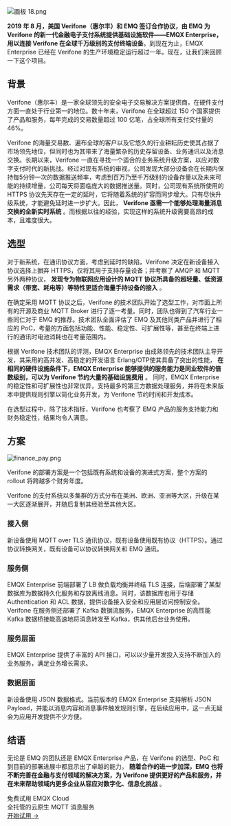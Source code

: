![画板 18.png](https://assets.emqx.com/images/243743a615af54ea2aa3a876fc778bf6.png)

**2019 年 8 月，美国 Verifone（惠尔丰）和 EMQ 签订合作协议，由 EMQ 为 Verifone 的新一代金融电子支付系统提供基础设施软件——EMQX Enterprise，用以连接 Verifone 在全球千万级别的支付终端设备**。到现在为止，EMQX Enterprise 已经在 Verifone 的生产环境稳定运行超过一年。现在，让我们来回顾一下这个项目。



## 背景

 Verifone（惠尔丰）是一家全球领先的安全电子交易解决方案提供商，在硬件支付方面一直处于行业第一的地位。数十年来，Verifone 在全球超过 150 个国家提供了产品和服务，每年完成的交易数量超过 100 亿笔，占全球所有支付交付量的 46%。<!--（数据来源：Verifone官网）--> 

Verifone 的海量交易数、遍布全球的客户以及它悠久的行业耕耘历史使其占据了市场领先地位，但同时也为其带来了海量繁杂的历史存留设备、业务通讯以及消息交换。长期以来，Verifone 一直在寻找一个适合的业务系统升级方案，以应对数字支付时代的新挑战。经过对现有系统的审视，公司发现大部分设备会在长期内保持每5分钟一次的数据推送频率，考虑到百万乃至千万级别的设备存量以及未来可能的持续增量，公司每天将面临庞大的数据推送量。同时，公司现有系统所使用的 HTTPS 协议先天存在一定的延时，它将随着系统的扩容而同步增大。只有尽快升级系统，才能避免延时进一步扩大。因此， **Verifone 亟需一个能够处理海量消息交换的全新实时系统** 。而根据以往的经验，实现这样的系统升级需要高昂的成本，且难度很大。

 

## 选型

对于新系统，在通讯协议方面，考虑到延时的缺陷，Verifone 决定在新设备接入协议选择上摒弃 HTTPS，仅将其用于支持存量设备；并考察了 AMQP 和 MQTT 另外两种协议， **发现专为物联网应用设计的 MQTT 协议所具备的超轻量、低资源需求（带宽、耗电等）等特性更适合海量手持设备的接入** 。

在确定采用 MQTT 协议之后，Verifone 的技术团队开始了选型工作，对市面上所有的开源及商业 MQTT Broker 进行了逐一考量。同时，团队也得到了汽车行业一些同仁对于 EMQ 的推荐。技术团队全面评估了 EMQ 及其他同类产品并进行了相应的 PoC，考量的方面包括功能、性能、稳定性、可扩展性等，甚至在终端上进行的通讯时电池消耗也在考量范围内。

根据 Verifone 技术团队的评测，EMQX Enterprise 由成熟领先的技术团队主导开发，其采用的高并发、高稳定的开发语言 Erlang/OTP使其具备了突出的性能， **在相同的硬件设施条件下，EMQX Enterprise 能够提供的服务能力是同业软件的倍数级别，可以为 Verifone 节约大量的基础设施费用** 。 同时，EMQX Enterprise 的稳定性和可扩展性也非常优异，支持最多的第三方数据处理服务，并将在未来版本中提供规则引擎以简化业务开发，为 Verifone 节约时间和开发成本。<!--（注：截至本文发布时，EMQX Enterprise 最新版本已支持规则引擎功能。）-->

在选型过程中，除了技术指标，Verifone 也考察了 EMQ 产品的服务支持能力和财务稳定性，结果均令人满意。

 

## 方案

![finance_pay.png](https://assets.emqx.com/images/653e69ebebf147e3e3e648c8f9c554fa.png)

Verifone 的部署方案是一个包括既有系统和设备的演进式方案，整个方案的 rollout 将跨越多个财务年度。

Verifone 的支付系统以多集群的方式分布在美洲、欧洲、亚洲等大区，升级在某一大区逐渐展开，并随后复制其经验至其他大区。

### 接入侧

新设备使用 MQTT over TLS 通讯协议，既有设备使用既有协议（HTTPS）。通过协议转换网关，既有设备可以协议转换网关和 EMQ 通讯。

### 服务侧

EMQX Enterprise 前端部署了 LB 做负载均衡并终结 TLS 连接，后端部署了某型数据库为数据持久化服务和存放离线消息。同时，该数据库也用于存储 Authentication 和 ACL 数据，提供设备接入安全和应用层访问控制安全。Verifone 在服务侧还部署了 Kafka 数据流服务，EMQX Enterprise 的高性能 Kafka 数据桥接能高速地将消息转发至 Kafka，供其他后台业务使用。

### 服务层面

EMQX Enterprise 提供了丰富的 API 接口，可以以少量开发投入支持不断加入的业务服务，满足业务增长需求。

### 数据层面

新设备使用 JSON 数据格式。当前版本的 EMQX Enterprise 支持解析 JSON Payload，并能以消息内容和消息事件触发规则引擎，在后续应用中，这一点无疑会为应用开发提供不少方便。

 

## 结语

无论是 EMQ 的团队还是 EMQX Enterprise 产品，在 Verifone 的选型、PoC 和到目前的部署进展中都显示出了卓越的能力。 **随着合作的进一步加深，EMQ 也将不断完善在金融与支付领域的解决方案，为 Verifone 提供更好的产品和服务，并在未来帮助领域内更多企业从容应对数字化、信息化挑战** 。


<section class="promotion">
    <div>
        免费试用 EMQX Cloud
        <div class="is-size-14 is-text-normal has-text-weight-normal">全托管的云原生 MQTT 消息服务</div>
    </div>
    <a href="https://www.emqx.com/zh/signup?continue=https://cloud.emqx.com/console/deployments/0?oper=new" class="button is-gradient px-5">开始试用 →</a >
</section>
